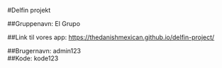 #Delfin projekt <br>

##Gruppenavn: El Grupo <br>

##Link til vores app: https://thedanishmexican.github.io/delfin-project/ <br>

##Brugernavn: admin123 <br>
##Kode: kode123
